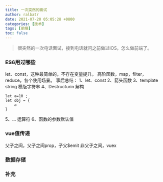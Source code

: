 ```yaml
---
title: 一次突然的面试
author: ralbatr
date: 2021-07-20 05:05:28 +0800
categories: [技术]
tags: [前端]
toc: false
---
```


> 很突然的一次电话面试，接到电话就问之前做过iOS，怎么做前端了。

### ES6用过哪些
let、const，这种最简单的，不存在变量提升。
高阶函数，map，filter，reduce。各个使用场景。
事后总结：
1、let、const
2、箭头函数
3、template string 模版字符串
4、Destructurin 解构
```
let a=10 ;
let obj = {
    a
}
```
5、... 运算符
6、函数的参数默认值

### vue值传递
父子之间，父子之间prop，子父$emit
非父子之间，vuex

### 数据存储


### 补充